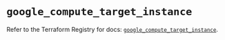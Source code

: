 # `google_compute_target_instance`

Refer to the Terraform Registry for docs: [`google_compute_target_instance`](https://registry.terraform.io/providers/hashicorp/google/5.29.0/docs/resources/compute_target_instance).
